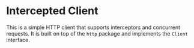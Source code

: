 # Intercepted Client

This is a simple HTTP client that supports interceptors and concurrent requests. It is built on top of the `http` package and implements the `Client` interface.

